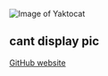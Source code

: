 ![Image of Yaktocat](https://octodex.github.com/images/yaktocat.png)

## cant display pic

[GitHub website](http://github.com)
